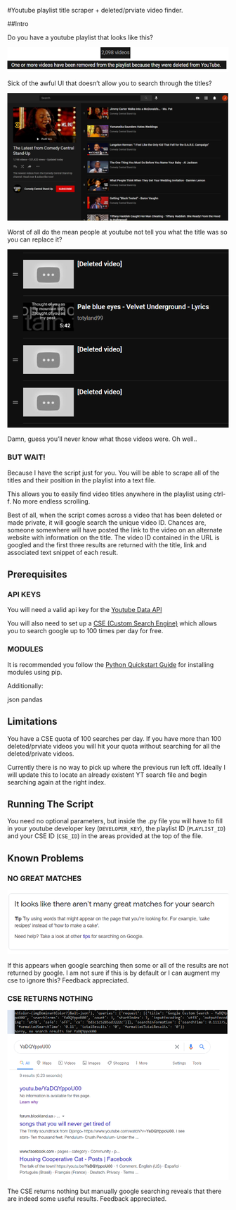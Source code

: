 #Youtube playlist title scraper + deleted/prviate video finder.

##Intro

Do you have a youtube playlist that looks like this? 

![likethis](./images/likethis.png)

Sick of the awful UI that doesn’t allow you to search through the titles?

![nosearchbar](./images/nosearchbar.png)

Worst of all do the mean people at youtube not tell you what the title was so you can replace it?

![deleted](./images/deleted.png)

Damn, guess you’ll never know what those videos were. Oh well..

### BUT WAIT!

Because I have the script just for you. You will be able to scrape all of the titles and their position in the playlist into a text file.

This allows you to easily find video titles anywhere in the playlist using ctrl-f. No more endless scrolling.

Best of all, when the script comes across a video that has been deleted or made private, it will google search the unique video ID. Chances are, someone somewhere will have posted the link to the video on an alternate website with information on the title. The video ID contained in the URL is googled and the first three results are returned with the title, link and associated text snippet of each result.

## Prerequisites

### API KEYS

You will need a valid api key for the [Youtube Data API](https://developers.google.com/youtube/registering_an_application)

You will also need to set up a [CSE (Custom Search Engine)](https://programmablesearchengine.google.com/about/) which allows you to search google up to 100 times per day for free.

### MODULES

It is recommended you follow the [Python Quickstart Guide](https://developers.google.com/youtube/v3/quickstart/python) for installing modules using pip.

Additionally:

json
pandas

## Limitations

You have a CSE quota of 100 searches per day. If you have more than 100 deleted/prviate videos you will hit your quota without searching for all the deleted/private videos.

Currently there is no way to pick up where the previous run left off. Ideally I will update this to locate an already existent YT search file and begin searching again at the right index.

## Running The Script

You need no optional parameters, but inside the .py file you will have to fill in your youtube developer key (`DEVELOPER_KEY`), the playlist ID (`PLAYLIST_ID`) and your CSE ID (`CSE_ID`) in the areas provided at the top of the file.

## Known Problems

### NO GREAT MATCHES

![nogreatmatches](./images/nogreatmatches.png)

If this appears when google searching then some or all of the results are not returned by google. I am not sure if this is by default or I can augment my cse to ignore this? Feedback appreciated.

### CSE RETURNS NOTHING

![returnsnothing](./images/cse_nothing.png)

The CSE returns nothing but manually google searching reveals that there are indeed some useful results. Feedback appreciated.